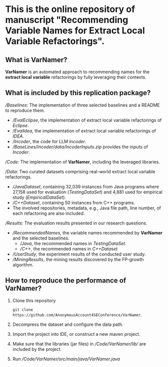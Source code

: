 # This is the online repository of manuscript "Recommending Variable Names for Extract Local Variable Refactorings".

## What is VarNamer?
**VarNamer** is an automated approach to recommending names for the **extract local variable** refactorings by fully leveraging their contexts.

## What is included by this replication package?
*/Baselines:* The implementation of three selected baselines and a README to reproduce them. 
- */EvalEclipse*, the implementation of extract local variable refactorings of *Eclipse*.
- */EvalIdea*, the implementation of extract local variable refactorings of *IDEA*.
- */Incoder*, the code for LLM *Incoder*.
- */BaseLines/Incoder/data/IncoderInputs.zip* provides the inputs of *Incoder*.

*/Code:* The implementation of **VarNamer**, including the leveraged libraries.  

*/Data:* Two curated datasets comprising real-world extract local variable refactorings.
- */JavaDataset*, containing 32,039 instances from Java programs where 27,158 used for evaluation (*TestingDataSet*) and 4,881 used for empirical study (*EmpiricalDataSet*).
- */C++Dataset*, containing 50 instances from C++ programs. 
- The involved repositories, metadata, e.g., Java file path, line number, of each refactoring are also included. 

*/Results:* The evaluation results presented in our research questions.
- */RecommendedNames*, the variable names recommended by **VarNamer** and the selected baselines.
    - */Java*, the recommended names in *TestingDataSet*.
    - */C++*, the recommended names in *C++Dataset*
- */UserStudy*, the experiment results of the conducted user study.  
- */MiningResults*, the mining results discovered by the FP-growth algorithm.

## How to reproduce the performance of VarNamer?
1. Clone this repository 

    `git clone https://github.com/AnonymousAccount4SEConference/VarNamer`.

2. Decompress the dataset and configure the data path.

3. Import the project into IDE, or construct a new maven project.

4. Make sure that the libraries (jar files) in */Code/VarNamer/lib/* are included by the project.

5. Run */Code/VarNamer/src/main/java/VarNamer.java*

